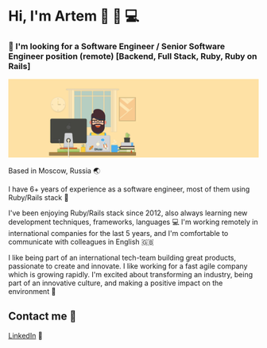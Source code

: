 # Hi, I'm Artem 👋 🙂 💻

### 👔 I'm looking for a Software Engineer / Senior Software Engineer position (remote) [Backend, Full Stack, Ruby, Ruby on Rails]

![Banner cropped](https://raw.githubusercontent.com/artkirienko/artkirienko/master/banner-cropped.png)

Based in Moscow, Russia 🌏

I have 6+ years of experience as a software engineer, most of them using Ruby/Rails stack 💎

I've been enjoying Ruby/Rails stack since 2012, also always learning new development techniques, frameworks, languages 💻
I'm working remotely in international companies for the last 5 years, and I'm comfortable to communicate with colleagues in English 🇬🇧

I like being part of an international tech-team building great products, passionate to create and innovate. I like working for a fast agile company which is growing rapidly. I'm excited about transforming an industry, being part of an innovative culture, and making a positive impact on the environment 🚀

## Contact me 📨
[LinkedIn](https://www.linkedin.com/in/artkirienko/?locale=en_US) 💼
